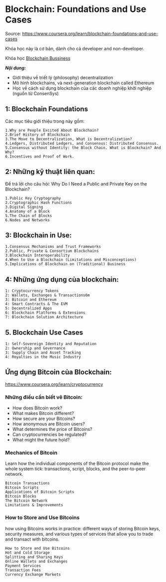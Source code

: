 # Blockchain: Foundations and Use Cases

Source: https://www.coursera.org/learn/blockchain-foundations-and-use-cases

Khóa học này là cơ bản, dành cho cả  developer and non-developer.

Khóa học [Blockchain Bussiness](https://www.coursera.org/learn/blockchain-business-models)

***Nội dung:***
- Giới thiệu về triết lý (philosophy) decentralization
- Mô hình blockchains, và next-generation blockchain called Ethereum
- Học về cách sử dụng blockchain của các doanh nghiệp khởi nghiệp (nguồn từ ConsenSys)

## 1: Blockchain Foundations
Các mục tiêu giới thiệu trong này gồm:
```
1.Why are People Excited About Blockchain? 
2.Brief History of Blockchain 
3.The Move to Decentralization, What is Decentralization?
4.Ledgers, Distributed Ledgers, and Consensus: Distributed Consensus. 
5.Consensus without Identity: the Block Chain. What is Blockchain? And Why?
6.Incentives and Proof of Work.
```
## 2: Những kỹ thuật liên quan:
Để trả lời cho câu hỏi: Why Do I Need a Public and Private Key on the Blockchain?
```
1.Public Key Cryptography
2.Cryptographic Hash Functions
3.Digital Signing
4.Anatomy of a Block
5.The Chain of Blocks
6.Nodes and Networks
```
## 3: Blockchain in Use:
```
1.Consensus Mechanisms and Trust Frameworks
2.Public, Private & Consortium Blockchains
3.Blockchain Interoperability
4.When to Use a Blockchain (Limitations and Misconceptions)
5.Implications of Blockchain on (Traditional) Business
```
## 4: Những ứng dụng của blockchain:
```
1: Cryptocurrency Tokens
2: Wallets, Exchanges & Transactions6m
3: Bitcoin and Ethereum
4: Smart Contracts & The EVM
5: Decentralized Apps
6: Blockchain Platforms & Extensions
7: Blockchain Solution Architecture
```
## 5. Blockchain Use Cases
```
1: Self-Sovereign Identity and Reputation
2: Ownership and Governance
3: Supply Chain and Asset Tracking
4: Royalties in the Music Industry
```
## Ứng dụng Bitcoin của Blockchain:
https://www.coursera.org/learn/cryptocurrency

### Những điều cần biết vê Bitcoin:
- How does Bitcoin work? 
- What makes Bitcoin different? 
- How secure are your Bitcoins? 
- How anonymous are Bitcoin users? 
- What determines the price of Bitcoins? 
- Can cryptocurrencies be regulated? 
- What might the future hold?

### Mechanics of Bitcoin
Learn how the individual components of the Bitcoin protocol make the whole system tick: transactions, script, blocks, and the peer-to-peer network.
```
Bitcoin Transactions
Bitcoin Scripts
Applications of Bitcoin Scripts
Bitcoin Blocks
The Bitcoin Network
Limitations & Improvements
```
### How to Store and Use Bitcoins
how using Bitcoins works in practice: different ways of storing Bitcoin keys, security measures, and various types of services that allow you to trade and transact with bitcoins.
```
How to Store and Use Bitcoins
Hot and Cold Storage
Splitting and Sharing Keys
Online Wallets and Exchanges
Payment Services
Transaction Fees
Currency Exchange Markets
```
